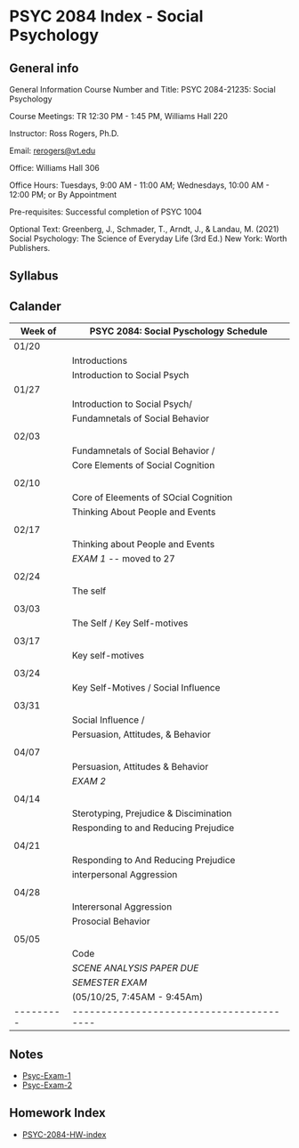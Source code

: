 # PSYC 2084 Index - Social Psychology 

## General info 
General Information
Course Number and Title: PSYC 2084-21235: Social Psychology

Course Meetings: TR 12:30 PM - 1:45 PM, Williams Hall 220 

Instructor: Ross Rogers, Ph.D.

Email: rerogers@vt.edu

Office: Williams Hall 306

Office Hours: Tuesdays, 9:00 AM - 11:00 AM; Wednesdays, 10:00 AM - 12:00 PM; or By Appointment

Pre-requisites: Successful completion of PSYC 1004

Optional Text: Greenberg, J., Schmader, T., Arndt, J., & Landau, M. (2021) Social Psychology: The Science of Everyday Life (3rd Ed.) New York: Worth Publishers.

## Syllabus 


## Calander 

| Week of | PSYC 2084: Social Pyschology Schedule  |
|---------|----------------------------------------|
| 01/20   |                                        |
|         | Introductions                          |
|         | Introduction to Social Psych           |
| 01/27   |                                        |
|         | Introduction to Social Psych/          |
|         | Fundamnetals of Social Behavior        |
|         |                                        |
| 02/03   |                                        |
|         | Fundamnetals of Social Behavior /      |
|         | Core Elements of Social Cognition      |
|         |                                        |
| 02/10   |                                        |
|         | Core of Eleements of SOcial Cognition  |
|         | Thinking About People and Events       |
|         |                                        |
| 02/17   |                                        |
|         | Thinking about People and Events       |
|         | *EXAM 1* -- moved to 27                |
|         |                                        |
| 02/24   |                                        |
|         | The self                               |
|         |                                        |
| 03/03   |                                        |
|         | The Self / Key Self-motives            |
|         |                                        |
| 03/17   |                                        |
|         | Key self-motives                       |
|         |                                        |
| 03/24   |                                        |
|         | Key Self-Motives / Social Influence    |
|         |                                        |
| 03/31   |                                        |
|         | Social Influence /                     |
|         | Persuasion, Attitudes, & Behavior      |
|         |                                        |
| 04/07   |                                        |
|         | Persuasion, Attitudes & Behavior       |
|         | *EXAM 2*                               |
|         |                                        |
| 04/14   |                                        |
|         | Sterotyping, Prejudice & Discimination |
|         | Responding to and Reducing Prejudice   |
|         |                                        |
| 04/21   |                                        |
|         | Responding to And Reducing Prejudice   |
|         | interpersonal Aggression               |
|         |                                        |
| 04/28   |                                        |
|         | Interersonal Aggression                |
|         | Prosocial Behavior                     |
|         |                                        |
| 05/05   |                                        |
|         | Code                                   |
|         | *SCENE ANALYSIS PAPER DUE*             |
|         | *SEMESTER EXAM*                        |
|         | (05/10/25, 7:45AM - 9:45Am)            |
|---------|----------------------------------------|

## Notes 
- [Psyc-Exam-1](ExamPrep/Psyc-Exam-1)
- [Psyc-Exam-2](ExamPrep/Psyc-Exam-2)

## Homework Index 
- [PSYC-2084-HW-index](HW/PSYC-2084-HW-index)


